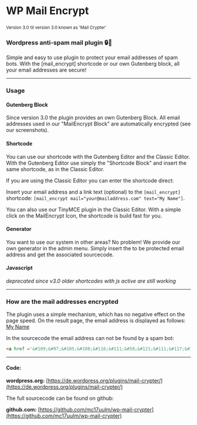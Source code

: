 # WP Mail Encrypt
<small>Version 3.0</small>
<small>til version 3.0 known as 'Mail Crypter'</small>

### Wordpress anti-spam mail plugin :lock::e-mail:

Simple and easy to use plugin to protect your email addresses of spam bots. With the [mail_encrypt] shortcode or our own Gutenberg block, all your email addresses are secure!

---

### Usage

#### Gutenberg Block

Since version 3.0 the plugin provides an own Gutenberg Block. All email addresses used in our "MailEncrypt Block" are automatically encrypted (see our screenshots).

#### Shortcode

You can use our shortcode with the Gutenberg Editor and the Classic Editor. With the Gutenberg Editor use simply the "Shortcode Block" and insert the same shortcode, as in the Classic Editor.

If you are using the Classic Editor you can enter the shortcode direct:

Insert your email address and a link text (optional) to the `[mail_encrypt]` shortcode:
`[mail_encrypt mail="your@mailaddress.com" text="My Name"]`.

You can also use our TinyMCE plugin in the Classic Editor. With a simple click on the MailEncrypt Icon, the shortcode is build fast for you.

#### Generator

You want to use our system in other areas? No problem! We provide our own generator in the admin menu. Simply insert the to be protected email address and get
the associated sourcecode.

#### Javascript

*deprecated since v3.0*
*older shortcodes with js active are still working*

---

### How are the mail addresses encrypted

The plugin uses a simple mechanism, which has no negative effect on the page speed. On the result page, the email address is displayed as follows: [My Name](mailto:your@mailaddress.com)

In the sourcecode the email address can not be found by a spam bot:
```html
<a href ='&#109;&#97;&#105;&#108;&#116;&#111;&#58;&#121;&#111;&#117;&#114;&#64;&#109;&#97;&#105;&#108;&#97;&#100;&#100;&#114;&#101;&#115;&#115;&#46;&#99;&#111;&#109;'>&#77;&#121;&#32;&#78;&#97;&#109;&#101;</a>
```

---

#### Code:

**wordpress.org:**
[https://de.wordpress.org/plugins/mail-crypter/](https://de.wordpress.org/plugins/mail-crypter/)

The full sourcecode can be found on github:

**github.com:**
[https://github.com/mc17uulm/wp-mail-crypter](https://github.com/mc17uulm/wp-mail-crypter)